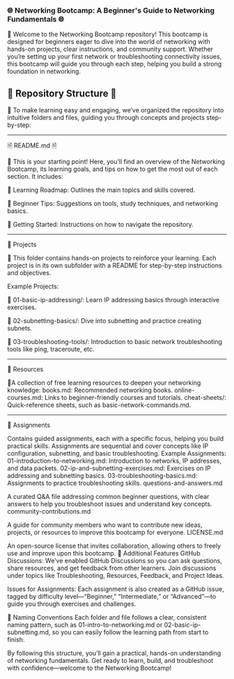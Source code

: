 ### 🌐 Networking Bootcamp: A Beginner's Guide to Networking Fundamentals 🌐


🔹 Welcome to the Networking Bootcamp repository! This bootcamp is designed for beginners eager to dive into the world of networking with hands-on projects, clear instructions, and community support. Whether you’re setting up your first network or troubleshooting connectivity issues, this bootcamp will guide you through each step, helping you build a strong foundation in networking.

## 🚨  Repository Structure  🚨 

🚨 To make learning easy and engaging, we’ve organized the repository into intuitive folders and files, guiding you through concepts and projects step-by-step:

---

🗎 README.md 🗎

🔹 This is your starting point! Here, you’ll find an overview of the Networking Bootcamp, its learning goals, and tips on how to get the most out of each section. It includes:

🔹 Learning Roadmap: Outlines the main topics and skills covered.

🔹 Beginner Tips: Suggestions on tools, study techniques, and networking basics.

🔹 Getting Started: Instructions on how to navigate the repository.

---

📁 Projects

🔹 This folder contains hands-on projects to reinforce your learning. Each project is in its own subfolder with a README for step-by-step instructions and objectives.

Example Projects:

🔹 01-basic-ip-addressing/: Learn IP addressing basics through interactive exercises.

🔹 02-subnetting-basics/: Dive into subnetting and practice creating subnets.

🔹 03-troubleshooting-tools/: Introduction to basic network troubleshooting tools like ping, traceroute, etc.

---

📁 Resources

🔹A collection of free learning resources to deepen your networking knowledge:
books.md: Recommended networking books.
online-courses.md: Links to beginner-friendly courses and tutorials.
cheat-sheets/: Quick-reference sheets, such as basic-network-commands.md.

 ---
 
📁 Assignments

Contains guided assignments, each with a specific focus, helping you build practical skills. Assignments are sequential and cover concepts like IP configuration, subnetting, and basic troubleshooting.
Example Assignments:
01-introduction-to-networking.md: Introduction to networks, IP addresses, and data packets.
02-ip-and-subnetting-exercises.md: Exercises on IP addressing and subnetting basics.
03-troubleshooting-basics.md: Assignments to practice troubleshooting skills.
questions-and-answers.md

A curated Q&A file addressing common beginner questions, with clear answers to help you troubleshoot issues and understand key concepts.
community-contributions.md

A guide for community members who want to contribute new ideas, projects, or resources to improve this bootcamp for everyone.
LICENSE.md

An open-source license that invites collaboration, allowing others to freely use and improve upon this bootcamp.
🔧 Additional Features
GitHub Discussions: We’ve enabled GitHub Discussions so you can ask questions, share resources, and get feedback from other learners. Join discussions under topics like Troubleshooting, Resources, Feedback, and Project Ideas.

Issues for Assignments: Each assignment is also created as a GitHub issue, tagged by difficulty level—“Beginner,” “Intermediate,” or “Advanced”—to guide you through exercises and challenges.

📌 Naming Conventions
Each folder and file follows a clear, consistent naming pattern, such as 01-intro-to-networking.md or 02-basic-ip-subnetting.md, so you can easily follow the learning path from start to finish.

By following this structure, you’ll gain a practical, hands-on understanding of networking fundamentals. Get ready to learn, build, and troubleshoot with confidence—welcome to the Networking Bootcamp!
